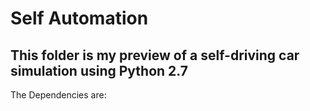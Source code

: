 # Self Automation

This folder is my preview of a self-driving car simulation using **Python 2.7**
------------------------------------------------------------------------------------

The Dependencies are:
